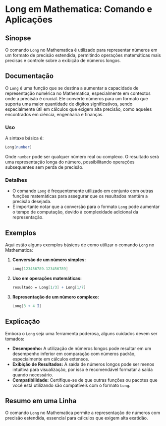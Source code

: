 <!--
Meta Description: # Long em Mathematica: Comando e Aplicações ## Sinopse O comando `Long` no Mathematica é utilizado para representar números em um formato de precisão ...
Meta Keywords: long, mathematica, que, números, para
-->

# Long em Mathematica: Comando e Aplicações

## Sinopse
O comando `Long` no Mathematica é utilizado para representar números em um formato de precisão estendida, permitindo operações matemáticas mais precisas e controle sobre a exibição de números longos.

## Documentação
O `Long` é uma função que se destina a aumentar a capacidade de representação numérica no Mathematica, especialmente em contextos onde a precisão é crucial. Ele converte números para um formato que suporta uma maior quantidade de dígitos significativos, sendo especialmente útil em cálculos que exigem alta precisão, como aqueles encontrados em ciência, engenharia e finanças.

### Uso
A sintaxe básica é:

```mathematica
Long[number]
```

Onde `number` pode ser qualquer número real ou complexo. O resultado será uma representação longa do número, possibilitando operações subsequentes sem perda de precisão.

### Detalhes
- O comando `Long` é frequentemente utilizado em conjunto com outras funções matemáticas para assegurar que os resultados mantêm a precisão desejada.
- É importante notar que a conversão para o formato `Long` pode aumentar o tempo de computação, devido à complexidade adicional da representação.

## Exemplos
Aqui estão alguns exemplos básicos de como utilizar o comando `Long` no Mathematica:

1. **Conversão de um número simples:**
   ```mathematica
   Long[123456789.123456789]
   ```

2. **Uso em operações matemáticas:**
   ```mathematica
   resultado = Long[1/3] + Long[1/7]
   ```

3. **Representação de um número complexo:**
   ```mathematica
   Long[3 + 4 I]
   ```

## Explicação
Embora o `Long` seja uma ferramenta poderosa, alguns cuidados devem ser tomados:

- **Desempenho:** A utilização de números longos pode resultar em um desempenho inferior em comparação com números padrão, especialmente em cálculos extensos.
- **Exibição de Resultados:** A saída de números longos pode ser menos intuitiva para visualização, por isso é recomendável formatar a saída quando necessário.
- **Compatibilidade:** Certifique-se de que outras funções ou pacotes que você está utilizando são compatíveis com o formato `Long`.

## Resumo em uma Linha
O comando `Long` no Mathematica permite a representação de números com precisão estendida, essencial para cálculos que exigem alta exatidão.